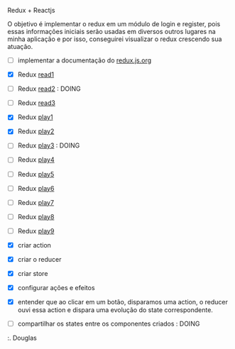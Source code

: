 Redux + Reactjs

O objetivo é implementar o redux em um módulo de login e register, pois essas informações iniciais serão usadas em diversos outros lugares na minha aplicação e por isso, conseguirei visualizar o redux crescendo sua atuação.

- [ ] implementar a documentação do [redux.js.org](https://redux.js.org/introduction/getting-started)
- [x] Redux [read1](https://redux.js.org/tutorials/essentials/part-1-overview-concepts) 
- [ ] Redux [read2](https://redux.js.org/tutorials/essentials/part-2-app-structure) : DOING
- [ ] Redux [read3](https://redux.js.org/tutorials/essentials/part-3-data-flow)
- [x] Redux [play1](https://www.youtube.com/watch?v=69e1MoUWE1g) 
- [x] Redux [play2](https://www.youtube.com/watch?v=u99tNt3TZf8) 
- [ ] Redux [play3](https://www.youtube.com/watch?v=qU9DesjDJic) : DOING
- [ ] Redux [play4](https://www.youtube.com/watch?v=q-If9n-tUyA)
- [ ] Redux [play5](https://www.youtube.com/watch?v=7L7MhxjI4PE)
- [ ] Redux [play6](https://www.youtube.com/watch?v=6WB16wZS61c)
- [ ] Redux [play7](https://www.youtube.com/watch?v=LGkNjt7k4UQ)
- [ ] Redux [play8](https://www.facebook.com/rocketseat/videos/2287550024663055/)
- [ ] Redux [play9](https://www.youtube.com/watch?v=OXxul6AvXNs)

- [x] criar action
- [x] criar o reducer
- [x] criar store
- [x] configurar ações e efeitos
- [x] entender que ao clicar em um botão, disparamos uma action, o reducer ouvi essa action e dispara uma evolução do state correspondente.
- [ ] compartilhar os states entre os componentes criados : DOING

:. Douglas 